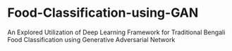 # Food-Classification-using-GAN
An Explored Utilization of Deep Learning Framework for Traditional Bengali Food Classification using Generative Adversarial Network
